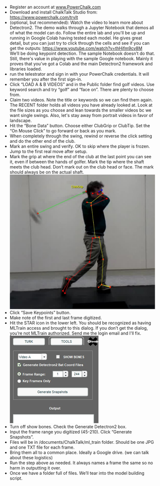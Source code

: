 - Register an account at www.PowerChalk.com
- Download and install ChalkTalk Studio from:    https://www.powerchalk.com/tryIt
- (optional, but recommended): Watch the video to learn more about Detectron2. The demo walks through a Jupyter Notebook that demos all of what the model can do. Follow the entire lab and you'll be up and running in Google Colab having tested each model. He gives great detail, but you can just try to click through the cells and see if you can get the outputs:  https://www.youtube.com/watch?v=thHifm9cv8M  
  We’ll be doing keypoint detection. The sample Notebook doesn’t do that. Still, there's value in playing with the sample Google notebook. Mainly it proves that you’ve got a Colab and the main Detectron2 framework and libraries loaded.
- run the telestrator and sign in with your PowerChalk credentials. It will remember you after the first sign-in.
- Click “LOAD A & B VIDEOS” and in the Public folder find golf videos.  Use keyword search and try “golf” and “face on”. There are plenty to choose from.
- Claim two videos. Note the title or keywords so we can find them again. The RECENT folder holds all videos you have already looked at. Look at the file sizes as you choose and lean towards the smaller videos bc we want single swings. Also, let's stay away from portrait videos in favor of landscape.
- Hit the “Bone Data” button. Choose either ClubGrip or ClubTip. Set the “On Mouse Click” to go forward or back as you mark.
- When completely through the swing, rewind or reverse the click setting and do the other end of the club.
- Mark an entire swing and verify. OK to skip where the player is frozen.  Jump to the first real move after setup.
- Mark the grip at where the end of the club at the last point you can see it, even if between the hands of golfer. Mark the tip where the shaft meets the club head. Don’t mark out on the club head or face. The mark should always be on the actual shaft.
![mark grip](images/ClubGripLocation.jpg)
- Click “Save Keypoints” button.
- Make note of the first and last frame digitized.
- Hit the STAR icon in the lower left. You should be recognized as having MLTrain access and brought to this dialog. If you don’t get the dialog, you’re not MLTrain authorized. Send me the login email and I'll fix.
![Tools Menu](images/ToolsMenu.jpg)
- Turn off show bones. Check the Generate Detectron2 box.
- Input the frame range you digitized (45-210). Click “Generate Snapshots”.
- Files will be in /documents/ChalkTalk/ml_train folder. Should be one JPG and one TXT file for each frame.
- Bring them all to a common place. Ideally a Google drive. (we can talk about these logistics)
- Run the step above as needed. It always names a frame the same so no harm in outputting it over.
- Once we have a folder full of files. We’ll tear into the model building script.
